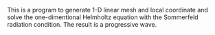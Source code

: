 This is a program to generate 1-D linear mesh and local coordinate and solve the one-dimentional
Helmholtz equation with the Sommerfeld radiation condition.
The result is a progressive wave.

